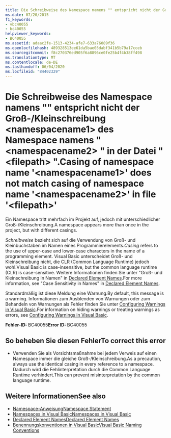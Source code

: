 ```yaml
---
title: Die Schreibweise des Namespace namens "" entspricht nicht der Groß-/Kleinschreibung <namespacename1> des Namespace namens " <namespacename2> " in der Datei " <filepath> ".
ms.date: 07/20/2015
f1_keywords:
- vbc40055
- bc40055
helpviewer_keywords:
- BC40055
ms.assetid: adaac2fe-1513-4234-afe7-633a76089f36
ms.openlocfilehash: 489328513ee61da5bae03dabf341b5b79a17cceb
ms.sourcegitcommit: f8c270376ed905f6a8896ce0fe25b4f4b38ff498
ms.translationtype: MT
ms.contentlocale: de-DE
ms.lasthandoff: 06/04/2020
ms.locfileid: "84402329"
---
```

# <a name="casing-of-namespace-name-namespacename1-does-not-match-casing-of-namespace-name-namespacename2-in-file-filepath"></a><span data-ttu-id="bede5-102">Die Schreibweise des Namespace namens "" entspricht nicht der Groß-/Kleinschreibung \<namespacename1> des Namespace namens " \<namespacename2> " in der Datei " \<filepath> ".</span><span class="sxs-lookup"><span data-stu-id="bede5-102">Casing of namespace name '\<namespacename1>' does not match casing of namespace name '\<namespacename2>' in file '\<filepath>'</span></span>
<span data-ttu-id="bede5-103">Ein Namespace tritt mehrfach im Projekt auf, jedoch mit unterschiedlicher Groß-/Kleinschreibung.</span><span class="sxs-lookup"><span data-stu-id="bede5-103">A namespace appears more than once in the project, but with different casings.</span></span>  
  
 <span data-ttu-id="bede5-104">*Schreibweise* bezieht sich auf die Verwendung von Groß- und Kleinbuchstaben im Namen eines Programmierelements.</span><span class="sxs-lookup"><span data-stu-id="bede5-104">*Casing* refers to the use of upper-case and lower-case characters in the name of a programming element.</span></span> <span data-ttu-id="bede5-105">Visual Basic unterscheidet Groß- und Kleinschreibung nicht, die CLR (Common Language Runtime) jedoch wohl.</span><span class="sxs-lookup"><span data-stu-id="bede5-105">Visual Basic is case-insensitive, but the common language runtime (CLR) is case-sensitive.</span></span> <span data-ttu-id="bede5-106">Weitere Informationen finden Sie unter "Groß- und Kleinschreibung in Namen" in [Declared Element Names](../programming-guide/language-features/declared-elements/declared-element-names.md).</span><span class="sxs-lookup"><span data-stu-id="bede5-106">For more information, see "Case Sensitivity in Names" in [Declared Element Names](../programming-guide/language-features/declared-elements/declared-element-names.md).</span></span>  
  
 <span data-ttu-id="bede5-107">Standardmäßig ist diese Meldung eine Warnung.</span><span class="sxs-lookup"><span data-stu-id="bede5-107">By default, this message is a warning.</span></span> <span data-ttu-id="bede5-108">Informationen zum Ausblenden von Warnungen oder zum Behandeln von Warnungen als Fehler finden Sie unter [Configuring Warnings in Visual Basic](/visualstudio/ide/configuring-warnings-in-visual-basic).</span><span class="sxs-lookup"><span data-stu-id="bede5-108">For information on hiding warnings or treating warnings as errors, see [Configuring Warnings in Visual Basic](/visualstudio/ide/configuring-warnings-in-visual-basic).</span></span>  
  
 <span data-ttu-id="bede5-109">**Fehler-ID:** BC40055</span><span class="sxs-lookup"><span data-stu-id="bede5-109">**Error ID:** BC40055</span></span>  
  
## <a name="to-correct-this-error"></a><span data-ttu-id="bede5-110">So beheben Sie diesen Fehler</span><span class="sxs-lookup"><span data-stu-id="bede5-110">To correct this error</span></span>  
  
- <span data-ttu-id="bede5-111">Verwenden Sie als Vorsichtsmaßnahme bei jedem Verweis auf einen Namespace immer die gleiche Groß-/Kleinschreibung.</span><span class="sxs-lookup"><span data-stu-id="bede5-111">As a precaution, always use the identical casing in every reference to a namespace.</span></span> <span data-ttu-id="bede5-112">Dadurch wird die Fehlinterpretation durch die Common Language Runtime verhindert.</span><span class="sxs-lookup"><span data-stu-id="bede5-112">This can prevent misinterpretation by the common language runtime.</span></span>  
  
## <a name="see-also"></a><span data-ttu-id="bede5-113">Weitere Informationen</span><span class="sxs-lookup"><span data-stu-id="bede5-113">See also</span></span>

- [<span data-ttu-id="bede5-114">Namespace-Anweisung</span><span class="sxs-lookup"><span data-stu-id="bede5-114">Namespace Statement</span></span>](../language-reference/statements/namespace-statement.md)
- [<span data-ttu-id="bede5-115">Namespaces in Visual Basic</span><span class="sxs-lookup"><span data-stu-id="bede5-115">Namespaces in Visual Basic</span></span>](../programming-guide/program-structure/namespaces.md)
- [<span data-ttu-id="bede5-116">Declared Element Names</span><span class="sxs-lookup"><span data-stu-id="bede5-116">Declared Element Names</span></span>](../programming-guide/language-features/declared-elements/declared-element-names.md)
- [<span data-ttu-id="bede5-117">Benennungskonventionen in Visual Basic</span><span class="sxs-lookup"><span data-stu-id="bede5-117">Visual Basic Naming Conventions</span></span>](../programming-guide/program-structure/naming-conventions.md)
